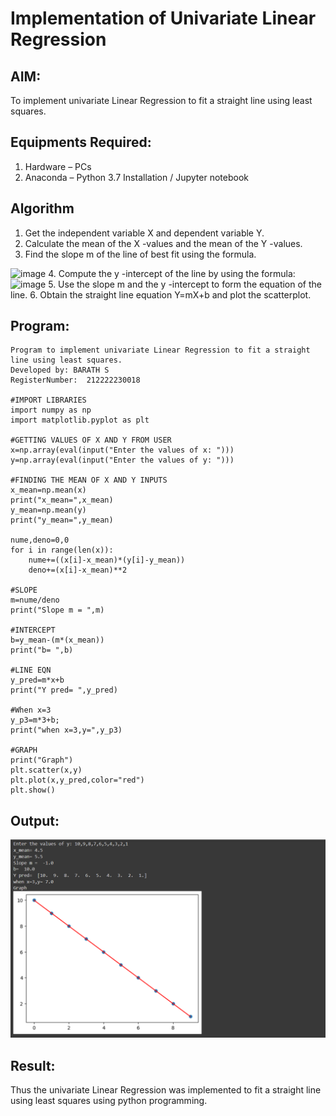 # Implementation of Univariate Linear Regression
## AIM:
To implement univariate Linear Regression to fit a straight line using least squares.

## Equipments Required:
1. Hardware – PCs
2. Anaconda – Python 3.7 Installation / Jupyter notebook

## Algorithm
1. Get the independent variable X and dependent variable Y.
2. Calculate the mean of the X -values and the mean of the Y -values.
3. Find the slope m of the line of best fit using the formula. 
<img width="231" alt="image" src="https://user-images.githubusercontent.com/93026020/192078527-b3b5ee3e-992f-46c4-865b-3b7ce4ac54ad.png">
4. Compute the y -intercept of the line by using the formula:
<img width="148" alt="image" src="https://user-images.githubusercontent.com/93026020/192078545-79d70b90-7e9d-4b85-9f8b-9d7548a4c5a4.png">
5. Use the slope m and the y -intercept to form the equation of the line.
6. Obtain the straight line equation Y=mX+b and plot the scatterplot.

## Program:
```
Program to implement univariate Linear Regression to fit a straight line using least squares.
Developed by: BARATH S
RegisterNumber:  212222230018

#IMPORT LIBRARIES
import numpy as np
import matplotlib.pyplot as plt

#GETTING VALUES OF X AND Y FROM USER
x=np.array(eval(input("Enter the values of x: ")))
y=np.array(eval(input("Enter the values of y: ")))

#FINDING THE MEAN OF X AND Y INPUTS
x_mean=np.mean(x)
print("x_mean=",x_mean)
y_mean=np.mean(y)
print("y_mean=",y_mean)

nume,deno=0,0
for i in range(len(x)):
    nume+=((x[i]-x_mean)*(y[i]-y_mean))
    deno+=(x[i]-x_mean)**2

#SLOPE
m=nume/deno
print("Slope m = ",m)

#INTERCEPT                   
b=y_mean-(m*(x_mean))         
print("b= ",b)

#LINE EQN
y_pred=m*x+b
print("Y pred= ",y_pred)

#When x=3
y_p3=m*3+b;
print("when x=3,y=",y_p3)

#GRAPH
print("Graph")
plt.scatter(x,y)
plt.plot(x,y_pred,color="red")
plt.show()

```

## Output:
<img src="https://github.com/barathsubramani/Find-the-best-fit-line-using-Least-Squares-Method/blob/main/ml.png">


## Result:
Thus the univariate Linear Regression was implemented to fit a straight line using least squares using python programming.

